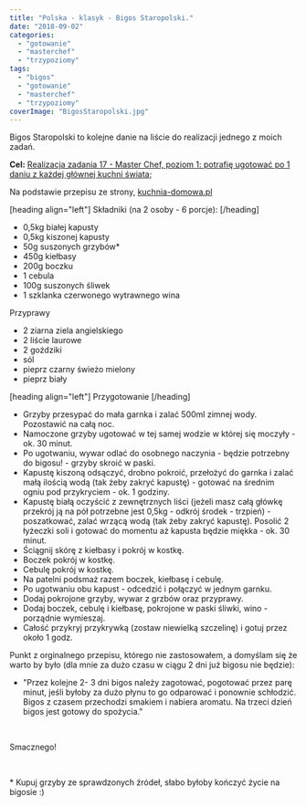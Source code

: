 ```yaml
---
title: "Polska - klasyk - Bigos Staropolski."
date: "2018-09-02"
categories: 
  - "gotowanie"
  - "masterchef"
  - "trzypoziomy"
tags: 
  - "bigos"
  - "gotowanie"
  - "masterchef"
  - "trzypoziomy"
coverImage: "BigosStaropolski.jpg"
---
```


Bigos Staropolski to kolejne danie na liście do realizacji jednego z moich zadań.

**Cel:** [Realizacja zadania 17 - Master Chef, poziom 1: potrafię ugotować po 1 daniu z każdej głównej kuchni świata](https://blog.krzysztofbury.pl/zadania/);

Na podstawie przepisu ze strony, [kuchnia-domowa.pl](https://www.kuchnia-domowa.pl/przepisy/dania-glowne/368-bigos)

\[heading align="left"\] Składniki (na 2 osoby - 6 porcje): \[/heading\]

- 0,5kg białej kapusty
- 0,5kg kiszonej kapusty
- 50g suszonych grzybów\*
- 450g kiełbasy
- 200g boczku
- 1 cebula
- 100g suszonych śliwek
- 1 szklanka czerwonego wytrawnego wina

Przyprawy

- 2 ziarna ziela angielskiego
- 2 liście laurowe
- 2 goździki
- sól
- pieprz czarny świeżo mielony
- pieprz biały

\[heading align="left"\] Przygotowanie \[/heading\]

- Grzyby przesypać do mała garnka i zalać 500ml zimnej wody. Pozostawić na całą noc.
- Namoczone grzyby ugotować w tej samej wodzie w której się moczyły - ok. 30 minut.
- Po ugotwaniu, wywar odlać do osobnego naczynia - będzie potrzebny do bigosu! - grzyby skroić w paski.
- Kapustę kiszoną odsączyć, drobno pokroić, przełożyć do garnka i zalać małą ilością wodą (tak żeby zakryć kapustę) - gotować na średnim ogniu pod przykryciem - ok. 1 godziny.
- Kapustę białą oczyścić z zewnętrznych liści (jeżeli masz całą główkę przekrój ją na pół potrzebne jest 0,5kg - odkrój środek - trzpień) - poszatkować, zalać wrzącą wodą (tak żeby zakryć kapustę). Posolić 2 łyżeczki soli i gotować do momentu aż kapusta będzie miękka - ok. 30 minut.
- Ściągnij skórę z kiełbasy i pokrój w kostkę.
- Boczek pokrój w kostkę.
- Cebulę pokrój w kostkę.
- Na patelni podsmaż razem boczek, kiełbasę i cebulę.
- Po ugotwaniu obu kapust - odcedzić i połączyć w jednym garnku.
- Dodaj pokrojone grzyby, wywar z grzbów oraz przyprawy.
- Dodaj boczek, cebulę i kiełbasę, pokrojone w paski śliwki, wino - porządnie wymieszaj.
- Całość przykryj przykrywką (zostaw niewielką szczelinę) i gotuj przez około 1 godz.

Punkt z orginalnego przepisu, którego nie zastosowałem, a domyślam się że warto by było (dla mnie za dużo czasu w ciągu 2 dni już bigosu nie będzie):

- "Przez kolejne 2- 3 dni bigos należy zagotować, pogotować przez parę minut, jeśli byłoby za dużo płynu to go odparować i ponownie schłodzić. Bigos z czasem przechodzi smakiem i nabiera aromatu. Na trzeci dzień bigos jest gotowy do spożycia."

 

Smacznego!

 

\* Kupuj grzyby ze sprawdzonych źródeł, słabo byłoby kończyć życie na bigosie :)
